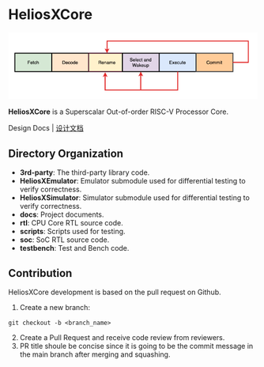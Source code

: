 # HeliosXCore
![](docs/HeliosXCore/figures/HeliosXCore.png)

**HeliosXCore** is a Superscalar Out-of-order RISC-V Processor Core.

Design Docs | [设计文档](docs/HeliosXCore.md)

## Directory Organization
- **3rd-party**: The third-party library code.
- **HeliosXEmulator**: Emulator submodule used for differential testing to verify correctness.
- **HeliosXSimulator**: Simulator submodule used for differential testing to verify correctness.
- **docs**: Project documents.
- **rtl**: CPU Core RTL source code.
- **scripts**: Scripts used for testing.
- **soc**: SoC RTL source code.
- **testbench**: Test and Bench code.


## Contribution
HeliosXCore development is based on the pull request on Github. 
1. Create a new branch:
```
git checkout -b <branch_name>
```
2. Create a Pull Request and receive code review from reviewers.
3. PR title shoule be concise since it is going to be the commit message in the main branch after merging and squashing.

